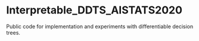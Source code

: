 # Interpretable_DDTS_AISTATS2020
Public code for implementation and experiments with differentiable decision trees.
